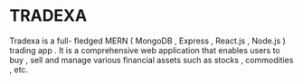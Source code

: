 # TRADEXA
Tradexa is a full- fledged MERN ( MongoDB , Express , React.js , Node.js ) trading app .  It is a comprehensive web application that enables users to buy , sell and manage various financial assets such as stocks , commodities , etc.
